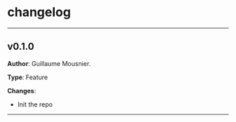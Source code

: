 # changelog

---

## v0.1.0

**Author**: Guillaume Mousnier.

**Type**: Feature

**Changes**:
- Init the repo

---
